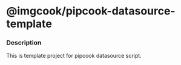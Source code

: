# @imgcook/pipcook-datasource-template

### Description

This is template project for pipcook datasource script.
